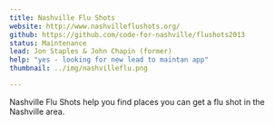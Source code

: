 ```yaml
---
title: Nashville Flu Shots 
website: http://www.nashvilleflushots.org/ 
github: https://github.com/code-for-nashville/flushots2013
status: Maintenance 
lead: Jon Staples & John Chapin (former)  
help: "yes - looking for new lead to maintan app" 
thumbnail: ../img/nashvilleflu.png

---
```


Nashville Flu Shots help you find places you can get a flu shot in the Nashville area.

